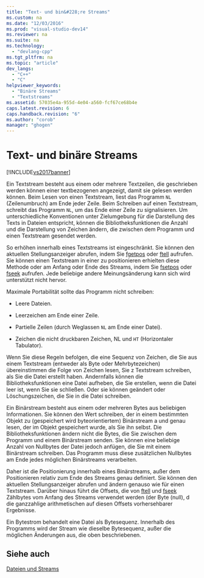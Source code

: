 ```yaml
---
title: "Text- und bin&#228;re Streams"
ms.custom: na
ms.date: "12/03/2016"
ms.prod: "visual-studio-dev14"
ms.reviewer: na
ms.suite: na
ms.technology: 
  - "devlang-cpp"
ms.tgt_pltfrm: na
ms.topic: "article"
dev_langs: 
  - "C++"
  - "C"
helpviewer_keywords: 
  - "Binäre Streams"
  - "Textstreams"
ms.assetid: 57035e4a-955d-4e04-a560-fcf67ce68b4e
caps.latest.revision: 6
caps.handback.revision: "6"
ms.author: "corob"
manager: "ghogen"
---
```

# Text- und bin&#228;re Streams
[!INCLUDE[vs2017banner](../assembler/inline/includes/vs2017banner.md)]

Ein Textstream besteht aus einem oder mehrere Textzeilen, die geschrieben werden können einer textbezogenen angezeigt, damit sie gelesen werden können.  Beim Lesen von einen Textstream, liest das Programm `NL` \(Zeilenumbruch\) am Ende jeder Zeile.  Beim Schreiben auf einen Textstream, schreibt das Programm `NL`, um das Ende einer Zeile zu signalisieren.  Um unterschiedliche Konventionen unter Zielumgebung für die Darstellung des Texts in Dateien entspricht, können die Bibliotheksfunktionen die Anzahl und die Darstellung von Zeichen ändern, die zwischen dem Programm und einen Textstream gesendet werden.  
  
 So erhöhen innerhalb eines Textstreams ist eingeschränkt.  Sie können den aktuellen Stellungsanzeiger abrufen, indem Sie [fgetpos](../c-runtime-library/reference/fgetpos.md) oder [ftell](../c-runtime-library/reference/ftell-ftelli64.md) aufrufen.  Sie können einen Textstream in einer zu positionieren erhielten diese Methode oder am Anfang oder Ende des Streams, indem Sie [fsetpos](../c-runtime-library/reference/fsetpos.md) oder [fseek](../c-runtime-library/reference/fseek-fseeki64.md) aufrufen.  Jede beliebige andere Meinungsänderung kann sich wird unterstützt nicht hervor.  
  
 Maximale Portabilität sollte das Programm nicht schreiben:  
  
-   Leere Dateien.  
  
-   Leerzeichen am Ende einer Zeile.  
  
-   Partielle Zeilen \(durch Weglassen `NL` am Ende einer Datei\).  
  
-   Zeichen die nicht druckbaren Zeichen, NL und `HT` \(Horizontaler Tabulator\).  
  
 Wenn Sie diese Regeln befolgen, die eine Sequenz von Zeichen, die Sie aus einem Textstream \(entweder als Byte oder Mehrbytezeichen\) übereinstimmen die Folge von Zeichen lesen, Sie z Textstream schreiben, als Sie die Datei erstellt haben.  Andernfalls können die Bibliotheksfunktionen eine Datei aufheben, die Sie erstellen, wenn die Datei leer ist, wenn Sie sie schließen.  Oder sie können geändert oder Löschungszeichen, die Sie in die Datei schreiben.  
  
 Ein Binärstream besteht aus einem oder mehreren Bytes aus beliebigen Informationen.  Sie können den Wert schreiben, der in einem bestimmten Objekt zu \(gespeichert wird byteorientiertem\) Binärstream a und genau lesen, der im Objekt gespeichert wurde, als Sie ihn selbst.  Die Bibliotheksfunktionen ändern nicht die Bytes, die Sie zwischen dem Programm und einem Binärstream senden.  Sie können eine beliebige Anzahl von Nullbytes der Datei jedoch anfügen, die Sie mit einem Binärstream schreiben.  Das Programm muss diese zusätzlichen Nullbytes am Ende jedes möglichen Binärstreams verarbeiten.  
  
 Daher ist die Positionierung innerhalb eines Binärstreams, außer dem Positionieren relativ zum Ende des Streams genau definiert.  Sie können den aktuellen Stellungsanzeiger abrufen und ändern genauso wie für einen Textstream.  Darüber hinaus führt die Offsets, die von [ftell](../c-runtime-library/reference/ftell-ftelli64.md) und [fseek](../c-runtime-library/reference/fseek-fseeki64.md) Zählbytes vom Anfang des Streams verwendet werden \(der Byte \(null\), d die ganzzahlige arithmetischen auf diesen Offsets vorhersehbarer Ergebnisse.  
  
 Ein Bytestrom behandelt eine Datei als Bytesequenz.  Innerhalb des Programms wird der Stream wie dieselbe Bytesequenz, außer die möglichen Änderungen aus, die oben beschriebenen.  
  
## Siehe auch  
 [Dateien und Streams](../c-runtime-library/files-and-streams.md)